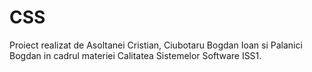 # CSS

Proiect realizat de Asoltanei Cristian, Ciubotaru Bogdan Ioan si Palanici Bogdan in cadrul materiei Calitatea Sistemelor Software ISS1.
